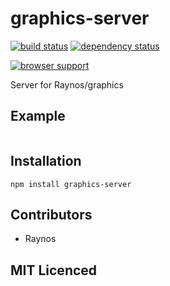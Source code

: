 # graphics-server

[![build status][1]][2] [![dependency status][3]][4]

[![browser support][5]][6]

Server for Raynos/graphics

## Example

```js

```

## Installation

`npm install graphics-server`

## Contributors

 - Raynos

## MIT Licenced


  [1]: https://secure.travis-ci.org/Raynos/graphics-server.png
  [2]: http://travis-ci.org/Raynos/graphics-server
  [3]: http://david-dm.org/Raynos/graphics-server.png
  [4]: http://david-dm.org/Raynos/graphics-server
  [5]: http://ci.testling.com/Raynos/graphics-server.png
  [6]: http://ci.testling.com/Raynos/graphics-server
